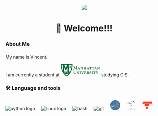 <div align="center">
  <img height="150" src="https://media.giphy.com/media/v1.Y2lkPTc5MGI3NjExYnNmZHN6bm45ajNiYjJoczJpanpidmN6ZHc0dDE0YXYwa2xxYWhtZSZlcD12MV9naWZzX3NlYXJjaCZjdD1n/2IudUHdI075HL02Pkk/giphy.gif"  />
</div>

###

<h1 align="center">👋 Welcome!!!</h1>

###

<h3 align="left">About Me</h3>

###

<p align="left">My name is Vincent.<p align="left">I am currently a student at <img height="40" src="MU.jpg"/> studying CIS.</p>



###

<h3 align="left">🛠 Language and tools</h3>

###

<div align="left">
  <img height="32" width="32" src="https://cdn.simpleicons.org/python" height="40" alt="python logo" />
  <img width="12" />
  <img height="32" width="32" src="https://cdn.simpleicons.org/linux" height="40" alt="linux logo" />
  <img width="12" />
  <img height="32" width="32" src="https://cdn.simpleicons.org/gnubash" height="40" alt="bash" />
  <img width="12" />
  <img height="32" width="32" src="https://cdn.simpleicons.org/git" height="40" alt="git" />
  <img width="12" />
  <img height="32" width="32" src="https://github.com/Shade3755/Shade3755/blob/465fec32713f8470b1193316937ec7beb7822caf/MySQL.png" height="40" alt="git" />
  <img width="12" />
  <img height="32" width="32" src="https://github.com/Shade3755/Shade3755/blob/465fec32713f8470b1193316937ec7beb7822caf/ibis%201.jpg" height="40" alt="git" />
  <img width="12" />
  <img height="32" width="32" src="https://github.com/Shade3755/Shade3755/blob/465fec32713f8470b1193316937ec7beb7822caf/taipy.png" height="40" alt="git" />
  <img width="12" />
</div>

